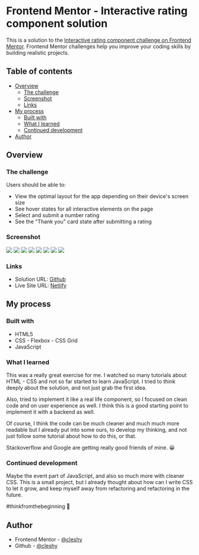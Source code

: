 # Frontend Mentor - Interactive rating component solution

This is a solution to the [Interactive rating component challenge on Frontend Mentor](https://www.frontendmentor.io/challenges/interactive-rating-component-koxpeBUmI). Frontend Mentor challenges help you improve your coding skills by building realistic projects.

## Table of contents

- [Overview](#overview)
  - [The challenge](#the-challenge)
  - [Screenshot](#screenshot)
  - [Links](#links)
- [My process](#my-process)
  - [Built with](#built-with)
  - [What I learned](#what-i-learned)
  - [Continued development](#continued-development)
- [Author](#author)

## Overview

### The challenge

Users should be able to:

- View the optimal layout for the app depending on their device's screen size
- See hover states for all interactive elements on the page
- Select and submit a number rating
- See the "Thank you" card state after submitting a rating

### Screenshot

![](screenshots/desktop_1.PNG)
![](screenshots/desktop_2.PNG)
![](screenshots/desktop_3.PNG)
![](screenshots/desktop_4.PNG)
![](screenshots/mobile_1.PNG)
![](screenshots/mobile_2.PNG)
![](screenshots/mobile_3.PNG)
![](screenshots/mobile_4.PNG)

### Links

- Solution URL: [Github](https://github.com/Cleshy/Interactive_Rating_Component)
- Live Site URL: [Netlify](https://capable-gaufre-8cc57a.netlify.app/)

## My process

### Built with

- HTML5
- CSS - Flexbox - CSS Grid
- JavaScript

### What I learned

This was a really great exercise for me. I watched so many tutorials about HTML - CSS and not so far started to learn JavaScript. I tried to think deeply about the solution, and not just grab the first idea.

Also, tried to implement it like a real life component, so I focused on clean code and on user experience as well. I think this is a good starting point to implement it with a backend as well.

Of course, I think the code can be much cleaner and much much more readable but I already put into some ours, to develop my thinking, and not just follow some tutorial about how to do this, or that.

Stackoverflow and Google are getting really good friends of mine. 😀

### Continued development

Maybe the event part of JavaScript, and also so much more with cleaner CSS. This is a small project, but I already thought about how can I write CSS to let it grow, and keep myself away from refactoring and refactoring in the future.

#thinkfromthebeginning 🎉

## Author

- Frontend Mentor - [@cleshy](https://www.frontendmentor.io/profile/Cleshy)
- Github - [@cleshy](https://github.com/Cleshy)
